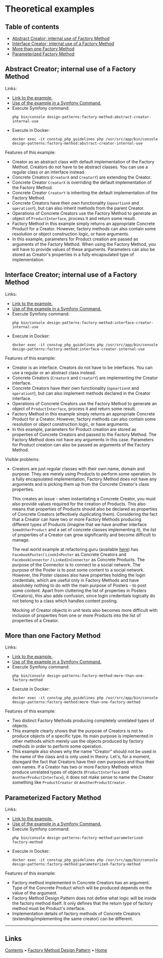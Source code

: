 # Theoretical examples

## Table of contents

- [Abstract Creator; internal use of Factory Method](#abstract-creator-internal-use-of-a-factory-method)
- [Interface Creator; internal use of a Factory Method](#interface-creator-internal-use-of-a-factory-method)
- [More than one Factory Method](#more-than-one-factory-method)
- [Parameterized Factory Method](#parameterized-factory-method)

## Abstract Creator; internal use of a Factory Method

Links:
- [Link to the example.](./AbstractCreatorInternalUse)
- [Use of the example in a Symfony Command.](../../../../Command/DesignPatterns/Creational/FactoryMethod/TheoreticalExamples/AbstractCreatorInternalUseCommand.php)
- Execute Symfony command: 
  ```shell
  php bin/console design-patterns:factory-method:abstract-creator-internal-use
  ``` 
- Execute in Docker:
  ```shell
  docker exec -it constup_php_guidelines php /usr/src/app/bin/console design-patterns:factory-method:abstract-creator-internal-use
  ```

Features of this example:

- Creator as an abstract class with default implementation of the Factory Method. Creators do not have to be abstract 
  classes. You can use a regular class or an interface instead.  
- Concrete Creators (`CreatorX` and `CreatorY`) are extending the Creator. 
- Concrete Creator `CreatorX` is overriding the default implementation of the Factory Method.
- Concrete Creator `CreatorY` is inheriting the default implementation of the Factory Method. 
- Concrete Creators have their own functionality (`opeartionX` and `operationY`), but can also inherit methods from the 
  parent Creator.
- Operations of Concrete Creators use the Factory Method to generate an object of `ProductInterface`, process it
  and return some result.
- Factory Method in this example simply returns an appropriate Concrete Product for a Creator. However, factory methods
  can also contain some resolution or object construction logic, or have arguments. 
- In this example, parameters for Product creation are passed as arguments of the Factory Method. When using the Factory
  Method, you will have to provide values of these arguments. Parameters can also be stored as Creator's properties in a
  fully encapsulated type of implementation.  

## Interface Creator; internal use of a Factory Method

Links:
- [Link to the example.](./InterfaceCreatorInternalUse)
- [Use of the example in a Symfony Command.](../../../../Command/DesignPatterns/Creational/FactoryMethod/TheoreticalExamples/InterfaceCreatorInternalUseCommand.php)
- Execute Symfony command:
  ```shell
  php bin/console design-patterns:factory-method:interface-creator-internal-use
  ``` 
- Execute in Docker:
  ```shell
  docker exec -it constup_php_guidelines php /usr/src/app/bin/console design-patterns:factory-method:interface-creator-internal-use
  ```

Features of this example:

- Creator is an interface. Creators do not have to be interfaces. You can use a regular or an abstract class instead.
- Concrete Creators (`CreatorX` and `CreatorY`) are implementing the Creator interface.
- Concrete Creators have their own functionality (`opeartionX` and `operationY`), but can also implement methods 
  declared in the Creator interface.
- Operations of Concrete Creators use the Factory Method to generate an object of `ProductInterface`, process it
  and return some result.
- Factory Method in this example simply returns an appropriate Concrete Product for a Creator. However, factory methods
  can also contain some resolution or object construction logic, or have arguments. 
- In this example, parameters for Product creation are stored as properties of Concrete Creators and passed to the 
  Factory Method. The Factory Method does not have any arguments in this case. Parameters for Product creation can
  also be passed as arguments of the Factory Method.

Visible problems:

- Creators are just regular classes with their own name, domain and purpose. They are merely using Products to perform 
  some operation. In a fully encapsulated implementation, Factory Method does not have any arguments and is picking 
  them up from the Concrete Creator's class properties.
  
  This creates an issue - when instantiating a Concrete Creator, you must also provide values required for the creation 
  of Products. This also means that properties of Products should also be declared as properties of Concrete Creators 
  (effectively duplicating them). Considering the fact that a Creator can have two or more Factory Methods producing 
  different types of Products (imagine that we have another interface `SomeOtherProduct` and a set of concrete classes
  implementing it), the list of properties of a Creator can grow significantly and become difficult to manage.

  The real world example at refactoring.guru (available 
  [here](https://refactoring.guru/design-patterns/factory-method/php/example#example-1)) has `FacebookPoster`/ 
  `LinekInPoster` as Concrete Creators and `FacebookConnector` / `LinkedInConnector` as Concrete Products. The purpose
  of the Connector is to connect to a social network. The purpose of the Poster is to post some content to a social 
  network. However, the Poster classes also have properties holding the login credentials, which are useful only in
  Factory Methods and have absolutely nothing to do with the main purpose of Posters - to post some content. Apart from
  cluttering the list of properties in Posters (Creators), this also adds confusion, since login credentials logically
  do not belong to a class which handles content posting.

  Mocking of Creator objects in unit tests also becomes more difficult with inclusion of properties from one or more 
  Products into the list of properties of a Creator. 

## More than one Factory Method

Links:
- [Link to the example.](./MoreThanOneFactoryMethod)
- [Use of the example in a Symfony Command.](../../../../Command/DesignPatterns/Creational/FactoryMethod/TheoreticalExamples/MoreThanOneFactoryMethodCommand.php)
- Execute Symfony command:
  ```shell
  php bin/console design-patterns:factory-method:more-than-one-factory-method
  ``` 
- Execute in Docker:
  ```shell
  docker exec -it constup_php_guidelines php /usr/src/app/bin/console design-patterns:factory-method:more-than-one-factory-method
  ```  

Features of this example:

- Two distinct Factory Methods producing completely unrelated types of objects.
- This example clearly shows that the purpose of Creators is not to produce objects of a specific type. Its main purpose
  is implemented in other methods which merely use the objects produced by factory methods in order to perform some 
  operation.
- This example also shows why the name "Creator" should not be used in the name of the class and is only used in theory.
  Let's, for a moment, disregard the fact that Creators have their own purposes and thus their own names. If a Creator 
  has two or more Factory Methods which produce unrelated types of objects (`ProductInterface` and 
 `AnotherProductInterface`), it does not make sense to name the Creator something like `ProductCreator` or 
 `AnotherProductCreator`.  

## Parameterized Factory Method

Links:
- [Link to the example.](./ParameterizedFactoryMethod)
- [Use of the example in a Symfony Command.](../../../../Command/DesignPatterns/Creational/FactoryMethod/TheoreticalExamples/ParameterizedFactoryMethodCommand.php)
- Execute Symfony command:
  ```shell
  php bin/console design-patterns:factory-method:parameterized-factory-method
  ```
- Execute in Docker:
  ```shell
  docker exec -it constup_php_guidelines php /usr/src/app/bin/console design-patterns:factory-method:parameterized-factory-method
  ``` 

Features of this example:

- Factory method implemented in Concrete Creators has an argument. Type of the Concrete Product which will be produced
  depends on the value of the argument.
- Factory Method Design Pattern does not define what logic will be inside the factory method itself. It only defines 
  that the return type of factory method must be Product's interface.
- Implementation details of factory methods of Concrete Creators (extending/implementing the same creator) can be 
  different. 

---

## Links

[Contents](../../../../../doc/table_of_contents.md) • [Factory Method Design Pattern](../../FactoryMethod) • [Home](../../../../../README.md)

 
